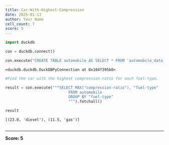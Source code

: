 ```yaml
---
title: Car-With-Highest-Compression
date: 2025-01-13
author: Your Name
cell_count: 7
score: 5
---
```


```python
import duckdb
```


```python
con = duckdb.connect()
```


```python
con.execute("CREATE TABLE automobile AS SELECT * FROM 'automobile_data.csv'")
```




    <duckdb.duckdb.DuckDBPyConnection at 0x104f395b0>




```python
#Find the car with the highest compression-ratio for each fuel-type.
```


```python
result = con.execute("""SELECT MAX("compression-ratio"), "fuel-type"
                            FROM automobile
                            GROUP BY "fuel-type"
                            """).fetchall()
```


```python
result
```




    [(23.0, 'diesel'), (11.5, 'gas')]




```python

```


---
**Score: 5**
